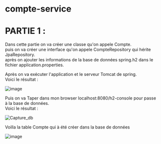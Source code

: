 # compte-service
 
<h1>PARTIE 1 : </h1>
<p>
 Dans cette partie on va créer une classe qu'on appele Compte.<br>
 puis on va créer une interface qu'on appele CompteRepository qui hérite JpaRepository.<br>
 après on ajouter les informations de la base de données spring.h2 dans le fichier application.properties.
</p>
<p>
 Après on va exécuter l'application et le serveur Tomcat de spring.<br>
 Voici le résultat : 
</p>

![image](https://user-images.githubusercontent.com/61559275/163741035-66f76798-7290-43f8-ab31-945523bd8dd4.png)

<p>
 Puis on va Taper dans mon browser localhost:8080/h2-console pour passe à la base de données.<br>
 Voici le résultat : 
</p>

![Capture_db](https://user-images.githubusercontent.com/61559275/163741214-66e74e2d-1bd5-4448-9b35-4c3a0bfe1fa6.PNG)

<p> Voilla la table Compte qui à été créer dans la base de données</p>

![image](https://user-images.githubusercontent.com/61559275/163741341-73d3e8c3-0ad6-4a0d-8e97-c5f933989d7e.png)























